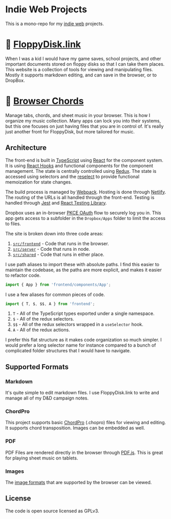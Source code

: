 # Indie Web Projects

This is a mono-repo for my [indie web](https://en.wikipedia.org/wiki/IndieWeb) projects.

# 💾 [FloppyDisk.link](https://floppydisk.link/)

When I was a kid I would have my game saves, school projects, and other important documents stored on floppy disks so that I can take them places. This website is a collection of tools for viewing and manipulating files. Mostly it supports markdown editing, and can save in the browser, or to DropBox.

# 🎵 [Browser Chords](https://browserchords.com/)

Manage tabs, chords, and sheet music in your browser. This is how I organize my music collection. Many apps can lock you into their systems, but this one focuses on just having files that you are in control of. It's really just another front for FloppyDisk, but more tailored for music.

## Architecture

The front-end is built in [TypeScript](https://www.typescriptlang.org/) using [React](https://reactjs.org/) for the component system. It is using [React Hooks](https://reactjs.org/docs/hooks-reference.html) and functional components for the component management. The state is centrally controlled using [Redux](https://redux.js.org/). The state is accessed using selectors and the [reselect](https://github.com/reduxjs/reselect) to provide functional memoization for state changes.

The build process is managed by [Webpack](https://webpack.js.org/). Hosting is done through [Netlify](https://www.netlify.com/). The routing of the URLs is all handled through the front-end. Testing is handled through [Jest](https://jestjs.io/) and [React Testing Library](https://testing-library.com/docs/react-testing-library/intro/).

Dropbox uses an in-browser [PKCE OAuth](https://dropbox.tech/developers/pkce--what-and-why-) flow to securely log you in. This app gets access to a subfolder in the `Dropbox/Apps` folder to limit the access to files.

The site is broken down into three code areas:

1. [`src/frontend`](https://github.com/gregtatum/indie-web/tree/main/src/frontend) - Code that runs in the browser.
2. [`src/server`](https://github.com/gregtatum/indie-web/tree/main/src/server) - Code that runs in node.
3. [`src/shared`](https://github.com/gregtatum/indie-web/tree/main/src/shared) - Code that runs in either place.

I use path aliases to import these with absolute paths. I find this easier to maintain the codebase, as the paths are more explicit, and makes it easier to refactor code.

```js
import { App } from 'frontend/components/App';
```

I use a few aliases for common pieces of code.

```js
import { T, $, $$, A } from 'frontend';
```

1. `T` - All of the TypeScript types exported under a single namespace.
2. `$` - All of the redux selectors.
3. `$$` - All of the redux selectors wrapped in a `useSelector` hook.
4. `A` - All of the redux actions.

I prefer this flat structure as it makes code organization so much simpler. I would prefer a long selector name for instance compared to a bunch of complicated folder structures that I would have to navigate.

## Supported Formats

### Markdown

It's quite simple to edit markdown files. I use FloppyDisk.link to write and manage all of my D&D campaign notes.

### ChordPro

This project supports basic [ChordPro](https://www.chordpro.org/) (.chopro) files for viewing and editing. It supports chord transposition. Images can be embedded as well.

### PDF

PDF Files are rendered directly in the browser through [PDF.js](https://mozilla.github.io/pdf.js/). This is great for playing sheet music on tablets.

### Images

The [image formats](https://developer.mozilla.org/en-US/docs/Web/Media/Guides/Formats/Image_types) that are supported by the browser can be viewed.

## License

The code is open source licensed as GPLv3.
